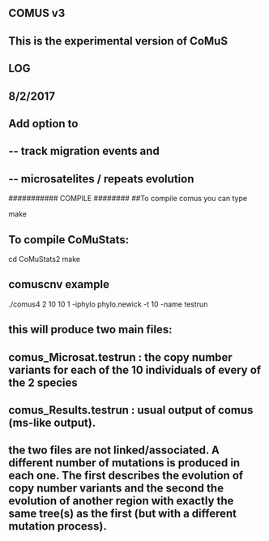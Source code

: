 ## COMUS v3 ##
## This is the experimental version of CoMuS


## LOG

## 8/2/2017
## Add option to
## -- track migration events and
## -- microsatelites / repeats evolution


########### COMPILE ########
##To compile comus you can type

make

## To compile CoMuStats:
cd CoMuStats2
make

## comuscnv example
./comus4 2 10 10 1 -iphylo phylo.newick -t 10 -name testrun
## this will produce two main files:
## comus_Microsat.testrun : the copy number variants for each of the 10 individuals of every of the 2 species
## comus_Results.testrun : usual output of comus (ms-like output).
## the two files are not linked/associated. A different number of mutations is produced in each one. The first describes the evolution of copy number variants and the second the evolution of another region with exactly the same tree(s) as the first (but with a different mutation process). 
